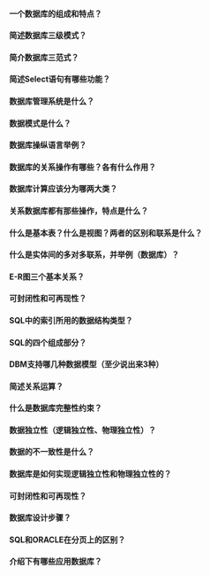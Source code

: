 #### 一个数据库的组成和特点？

#### 简述数据库三级模式？

#### 简介数据库三范式？

#### 简述Select语句有哪些功能？

#### 数据库管理系统是什么？

#### 数据模式是什么？

#### 数据库操纵语言举例？

#### 数据库的关系操作有哪些？各有什么作用？

#### 数据库计算应该分为哪两大类？

#### 关系数据库都有那些操作，特点是什么？

#### 什么是基本表？什么是视图？两者的区别和联系是什么？

#### 什么是实体间的多对多联系，并举例（数据库）？

#### E-R图三个基本关系？

#### 可封闭性和可再现性？

#### SQL中的索引所用的数据结构类型？

#### SQL的四个组成部分？

#### DBM支持哪几种数据模型（至少说出来3种）

#### 简述关系运算？

#### 什么是数据库完整性约束？

#### 数据独立性（逻辑独立性、物理独立性）？

#### 数据的不一致性是什么？

#### 数据库是如何实现逻辑独立性和物理独立性的？

#### 可封闭性和可再现性？

#### 数据库设计步骤？

#### SQL和ORACLE在分页上的区别？

#### 介绍下有哪些应用数据库？